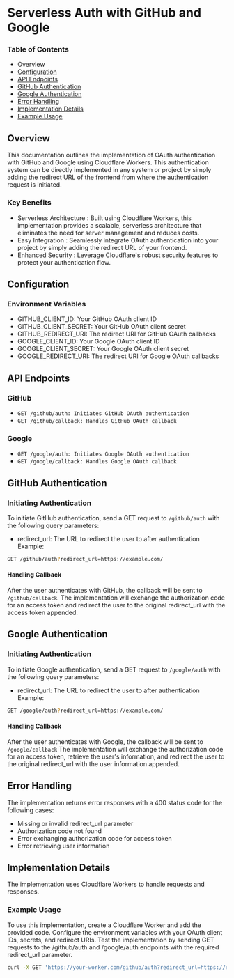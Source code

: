 # Serverless Auth with GitHub and Google
### Table of Contents
- Overview
- [Configuration]([url](https://github.com/Arnab-Afk/serverless-auth/edit/main/Readme.md#configuration))
- [API Endpoints]([url](https://github.com/Arnab-Afk/serverless-auth/edit/main/Readme.md#api-endpoints))
- [GitHub Authentication]([url](https://github.com/Arnab-Afk/serverless-auth/edit/main/Readme.md#github-authentication))
- [Google Authentication]([url](https://github.com/Arnab-Afk/serverless-auth/edit/main/Readme.md#google-authentication))
- [Error Handling]([url](https://github.com/Arnab-Afk/serverless-auth/edit/main/Readme.md#error-handling))
- [Implementation Details]([url](https://github.com/Arnab-Afk/serverless-auth/edit/main/Readme.md#implementation-details))
- [Example Usage]([url](https://github.com/Arnab-Afk/serverless-auth/edit/main/Readme.md#example-usage))

## Overview

This documentation outlines the implementation of OAuth authentication with GitHub and Google using Cloudflare Workers. This authentication system can be directly implemented in any system or project by simply adding the redirect URL of the frontend from where the authentication request is initiated.
### Key Benefits
- Serverless Architecture : Built using Cloudflare Workers, this implementation provides a scalable, serverless architecture that eliminates the need for server management and reduces costs.
- Easy Integration : Seamlessly integrate OAuth authentication into your project by simply adding the redirect URL of your frontend.
- Enhanced Security : Leverage Cloudflare's robust security features to protect your authentication flow.
## Configuration
### Environment Variables
- GITHUB_CLIENT_ID: Your GitHub OAuth client ID
- GITHUB_CLIENT_SECRET: Your GitHub OAuth client secret
- GITHUB_REDIRECT_URI: The redirect URI for GitHub OAuth callbacks
- GOOGLE_CLIENT_ID: Your Google OAuth client ID
- GOOGLE_CLIENT_SECRET: Your Google OAuth client secret
- GOOGLE_REDIRECT_URI: The redirect URI for Google OAuth callbacks

## API Endpoints
### GitHub
- ```GET /github/auth: Initiates GitHub OAuth authentication```
- ```GET /github/callback: Handles GitHub OAuth callback```
### Google
- ```GET /google/auth: Initiates Google OAuth authentication```
- ```GET /google/callback: Handles Google OAuth callback```

## GitHub Authentication
### Initiating Authentication
To initiate GitHub authentication, send a GET request to ```/github/auth``` with the following query parameters:
- redirect_url: The URL to redirect the user to after authentication
Example: 
```bash
GET /github/auth?redirect_url=https://example.com/
```

#### Handling Callback
After the user authenticates with GitHub, the callback will be sent to ```/github/callback```. The implementation will exchange the authorization code for an access token and redirect the user to the original redirect_url with the access token appended.

## Google Authentication
### Initiating Authentication
To initiate Google authentication, send a GET request to ```/google/auth``` with the following query parameters:
- redirect_url: The URL to redirect the user to after authentication
Example: 
```bash
GET /google/auth?redirect_url=https://example.com/
```

#### Handling Callback
After the user authenticates with Google, the callback will be sent to ```/google/callback``` The implementation will exchange the authorization code for an access token, retrieve the user's information, and redirect the user to the original redirect_url with the user information appended.

## Error Handling
The implementation returns error responses with a 400 status code for the following cases:
- Missing or invalid redirect_url parameter
- Authorization code not found
- Error exchanging authorization code for access token
- Error retrieving user information
## Implementation Details

The implementation uses Cloudflare Workers to handle requests and responses.
### Example Usage

To use this implementation, create a Cloudflare Worker and add the provided code. Configure the environment variables with your OAuth client IDs, secrets, and redirect URIs.
Test the implementation by sending GET requests to the /github/auth and /google/auth endpoints with the required redirect_url parameter.
```bash
curl -X GET 'https://your-worker.com/github/auth?redirect_url=https://example.com/callback'
```
